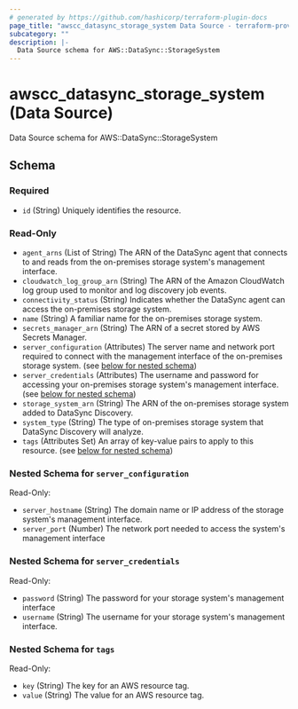 ```yaml
---
# generated by https://github.com/hashicorp/terraform-plugin-docs
page_title: "awscc_datasync_storage_system Data Source - terraform-provider-awscc"
subcategory: ""
description: |-
  Data Source schema for AWS::DataSync::StorageSystem
---
```


# awscc_datasync_storage_system (Data Source)

Data Source schema for AWS::DataSync::StorageSystem



<!-- schema generated by tfplugindocs -->
## Schema

### Required

- `id` (String) Uniquely identifies the resource.

### Read-Only

- `agent_arns` (List of String) The ARN of the DataSync agent that connects to and reads from the on-premises storage system's management interface.
- `cloudwatch_log_group_arn` (String) The ARN of the Amazon CloudWatch log group used to monitor and log discovery job events.
- `connectivity_status` (String) Indicates whether the DataSync agent can access the on-premises storage system.
- `name` (String) A familiar name for the on-premises storage system.
- `secrets_manager_arn` (String) The ARN of a secret stored by AWS Secrets Manager.
- `server_configuration` (Attributes) The server name and network port required to connect with the management interface of the on-premises storage system. (see [below for nested schema](#nestedatt--server_configuration))
- `server_credentials` (Attributes) The username and password for accessing your on-premises storage system's management interface. (see [below for nested schema](#nestedatt--server_credentials))
- `storage_system_arn` (String) The ARN of the on-premises storage system added to DataSync Discovery.
- `system_type` (String) The type of on-premises storage system that DataSync Discovery will analyze.
- `tags` (Attributes Set) An array of key-value pairs to apply to this resource. (see [below for nested schema](#nestedatt--tags))

<a id="nestedatt--server_configuration"></a>
### Nested Schema for `server_configuration`

Read-Only:

- `server_hostname` (String) The domain name or IP address of the storage system's management interface.
- `server_port` (Number) The network port needed to access the system's management interface


<a id="nestedatt--server_credentials"></a>
### Nested Schema for `server_credentials`

Read-Only:

- `password` (String) The password for your storage system's management interface
- `username` (String) The username for your storage system's management interface.


<a id="nestedatt--tags"></a>
### Nested Schema for `tags`

Read-Only:

- `key` (String) The key for an AWS resource tag.
- `value` (String) The value for an AWS resource tag.
